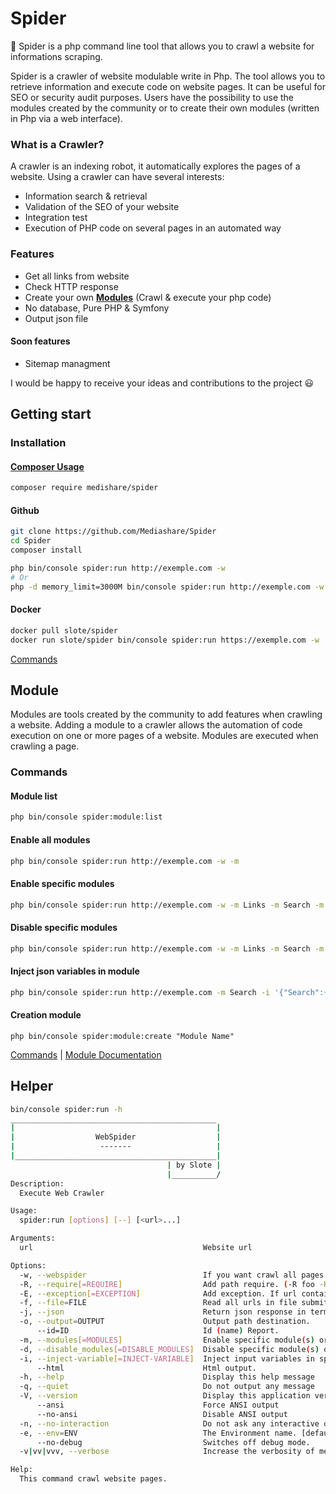 # Spider
:dizzy: Spider is a php command line tool that allows you to crawl a website for informations scraping.

Spider is a crawler of website modulable write in Php.
The tool allows you to retrieve information and execute code on website pages. It can be useful for SEO or security audit purposes.
Users have the possibility to use the modules created by the community or to create their own modules (written in Php via a web interface).

### What is a Crawler?
A crawler is an indexing robot, it automatically explores the pages of a website.
Using a crawler can have several interests:
- Information search & retrieval
- Validation of the SEO of your website
- Integration test
- Execution of PHP code on several pages in an automated way

### Features
  - Get all links from website
  - Check HTTP response
  - Create your own [**Modules**](src/Modules/) (Crawl & execute your php code)
  - No database, Pure PHP & Symfony
  - Output json file
#### Soon features
  - Sitemap managment

I would be happy to receive your ideas and contributions to the project :smiley:

## Getting start
### Installation
#### [Composer Usage](PACKAGIST.md)
```bash
composer require medishare/spider
```
#### Github
```bash
git clone https://github.com/Mediashare/Spider
cd Spider
composer install

php bin/console spider:run http://exemple.com -w
# Or
php -d memory_limit=3000M bin/console spider:run http://exemple.com -w # Extend PHP memory limit 
```
#### Docker
```bash
docker pull slote/spider
docker run slote/spider bin/console spider:run https://exemple.com -w
```

[Commands](src/Command/)
## Module
Modules are tools created by the community to add features when crawling a website.
Adding a module to a crawler allows the automation of code execution on one or more pages of a website. Modules are executed when crawling a page.
### Commands
#### Module list
```bash
php bin/console spider:module:list
```
#### Enable all modules
```bash
php bin/console spider:run http://exemple.com -w -m
```
#### Enable specific modules
```bash
php bin/console spider:run http://exemple.com -w -m Links -m Search -m NewModule
```
#### Disable specific modules
```bash
php bin/console spider:run http://exemple.com -w -m Links -m Search -m NewModule -d FileDownload
```
#### Inject json variables in module
```bash
php bin/console spider:run http://exemple.com -m Search -i '{"Search":{"value search"}}' -i '{"Search":{"value search 2"}}'
```
#### Creation module
```
php bin/console spider:module:create "Module Name"
```
[Commands](src/Command/) | [Module Documentation](src/Modules/)

## Helper
```bash
bin/console spider:run -h
______________________________________________
|                                             |
|                  WebSpider                  |
|                   -------                   |
|_____________________________________________|
                                   | by Slote |
                                   |__________/
Description:
  Execute Web Crawler

Usage:
  spider:run [options] [--] [<url>...]

Arguments:
  url                                      Website url

Options:
  -w, --webspider                          If you want crawl all pages on this website.
  -R, --require[=REQUIRE]                  Add path require. (-R foo -R bar). (multiple values allowed)
  -E, --exception[=EXCEPTION]              Add exception. If url contains one of these words then not crawled. (-E foo -E bar). (multiple values allowed)
  -f, --file=FILE                          Read all urls in file submited.
  -j, --json                               Return json response in terminal.
  -o, --output=OUTPUT                      Output path destination.
      --id=ID                              Id (name) Report.
  -m, --modules[=MODULES]                  Enable specific module(s) or enable all modules if not module specified. (multiple values allowed)
  -d, --disable_modules[=DISABLE_MODULES]  Disable specific module(s) or disable all modules if not module specified. (multiple values allowed)
  -i, --inject-variable[=INJECT-VARIABLE]  Inject input variables in specific module. (-i '{"moduleName":["foo","bar"]}'). (multiple values allowed)
      --html                               Html output.
  -h, --help                               Display this help message
  -q, --quiet                              Do not output any message
  -V, --version                            Display this application version
      --ansi                               Force ANSI output
      --no-ansi                            Disable ANSI output
  -n, --no-interaction                     Do not ask any interactive question
  -e, --env=ENV                            The Environment name. [default: "dev"]
      --no-debug                           Switches off debug mode.
  -v|vv|vvv, --verbose                     Increase the verbosity of messages: 1 for normal output, 2 for more verbose output and 3 for debug

Help:
  This command crawl website pages.
```